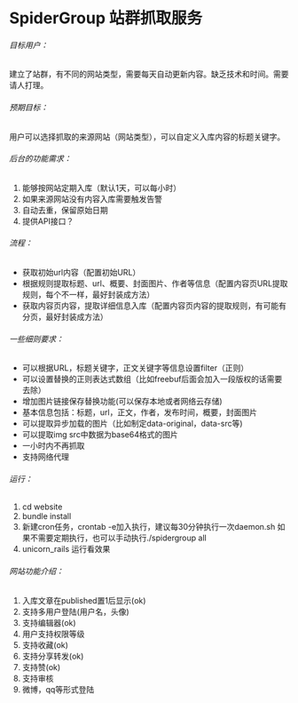 SpiderGroup 站群抓取服务
=============

###### 目标用户：
建立了站群，有不同的网站类型，需要每天自动更新内容。缺乏技术和时间。需要请人打理。

###### 预期目标：
用户可以选择抓取的来源网站（网站类型），可以自定义入库内容的标题关键字。

###### 后台的功能需求：
1. 能够按网站定期入库（默认1天，可以每小时）
2. 如果来源网站没有内容入库需要触发告警
3. 自动去重，保留原始日期
4. 提供API接口？

###### 流程：
* 获取初始url内容（配置初始URL）
* 根据规则提取标题、url、概要、封面图片、作者等信息（配置内容页URL提取规则，每个不一样，最好封装成方法）
* 获取内容页内容，提取详细信息入库（配置内容页内容的提取规则，有可能有分页，最好封装成方法）

###### 一些细则要求：
* 可以根据URL，标题关键字，正文关键字等信息设置filter（正则）
* 可以设置替换的正则表达式数组（比如freebuf后面会加入一段版权的话需要去除）
* 增加图片链接保存替换功能(可以保存本地或者网络云存储)
* 基本信息包括：标题，url，正文，作者，发布时间，概要，封面图片
* 可以提取异步加载的图片（比如制定data-original，data-src等)
* 可以提取img src中数据为base64格式的图片
* 一小时内不再抓取
* 支持网络代理

###### 运行：
1. cd website
2. bundle install
3. 新建cron任务，crontab -e加入执行，建议每30分钟执行一次daemon.sh
  如果不需要定期执行，也可以手动执行./spidergroup all
4. unicorn_rails 运行看效果


###### 网站功能介绍：
1. 入库文章在published置1后显示(ok)
2. 支持多用户登陆(用户名，头像)
3. 支持编辑器(ok)
4. 用户支持权限等级
5. 支持收藏(ok)
6. 支持分享转发(ok)
7. 支持赞(ok)
8. 支持审核
9. 微博，qq等形式登陆